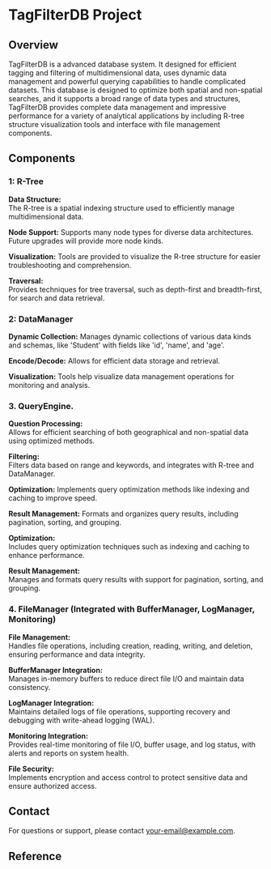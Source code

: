 # TagFilterDB Project

## Overview

TagFilterDB is a advanced database system. It designed for efficient tagging and filtering of multidimensional data, uses dynamic data management and powerful querying capabilities to handle complicated datasets. This database is designed to optimize both spatial and non-spatial searches, and it supports a broad range of data types and structures, TagFilterDB provides complete data management and impressive performance for a variety of analytical applications by including R-tree structure visualization tools and interface with file management components.


## Components

### 1: R-Tree

**Data Structure:**  
The R-tree is a spatial indexing structure used to efficiently manage multidimensional data.

**Node Support:** 
Supports many node types for diverse data architectures. Future upgrades will provide more node kinds.

**Visualization:** 
Tools are provided to visualize the R-tree structure for easier troubleshooting and comprehension.

**Traversal:**  
Provides techniques for tree traversal, such as depth-first and breadth-first, for search and data retrieval.

### 2: DataManager

**Dynamic Collection:** 
Manages dynamic collections of various data kinds and schemas, like 'Student' with fields like 'id', 'name', and 'age'.

**Encode/Decode:** 
Allows for efficient data storage and retrieval.

**Visualization:** 
Tools help visualize data management operations for monitoring and analysis.

### 3. QueryEngine.

**Question Processing:**  
Allows for efficient searching of both geographical and non-spatial data using optimized methods.

**Filtering:**  
Filters data based on range and keywords, and integrates with R-tree and DataManager.

**Optimization:** 
Implements query optimization methods like indexing and caching to improve speed.

**Result Management:** 
Formats and organizes query results, including pagination, sorting, and grouping.

**Optimization:**  
Includes query optimization techniques such as indexing and caching to enhance performance.

**Result Management:**  
Manages and formats query results with support for pagination, sorting, and grouping.

### 4. FileManager (Integrated with BufferManager, LogManager, Monitoring)

**File Management:**  
Handles file operations, including creation, reading, writing, and deletion, ensuring performance and data integrity.

**BufferManager Integration:**  
Manages in-memory buffers to reduce direct file I/O and maintain data consistency.

**LogManager Integration:**  
Maintains detailed logs of file operations, supporting recovery and debugging with write-ahead logging (WAL).

**Monitoring Integration:**  
Provides real-time monitoring of file I/O, buffer usage, and log status, with alerts and reports on system health.

**File Security:**  
Implements encryption and access control to protect sensitive data and ensure authorized access.


## Contact

For questions or support, please contact [your-email@example.com](mailto:your-email@example.com).

## Reference
